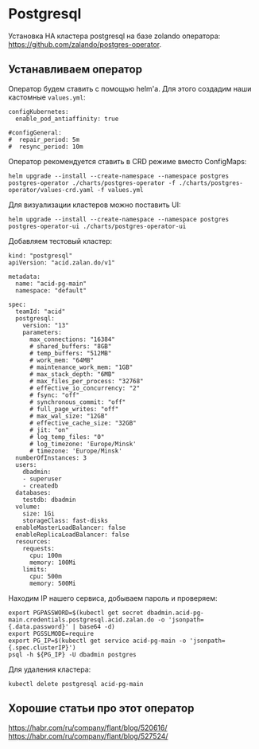 # Postgresql

Установка HA кластера postgresql на базе zolando оператора: https://github.com/zalando/postgres-operator.

## Устанавливаем оператор

Оператор будем ставить с помощью helm'а. Для этого создадим наши кастомные `values.yml`:

```
configKubernetes:
  enable_pod_antiaffinity: true

#configGeneral:
#  repair_period: 5m
#  resync_period: 10m
```

Оператор рекомендуется ставить в CRD режиме вместо ConfigMaps:

```
helm upgrade --install --create-namespace --namespace postgres postgres-operator ./charts/postgres-operator -f ./charts/postgres-operator/values-crd.yaml -f values.yml
```

Для визуализации кластеров можно поставить UI:

```
helm upgrade --install --create-namespace --namespace postgres postgres-operator-ui ./charts/postgres-operator-ui
```

Добавляем тестовый кластер:

```
kind: "postgresql"
apiVersion: "acid.zalan.do/v1"

metadata:
  name: "acid-pg-main"
  namespace: "default"

spec:
  teamId: "acid"
  postgresql:
    version: "13"
    parameters:
      max_connections: "16384"
      # shared_buffers: "8GB"
      # temp_buffers: "512MB"
      # work_mem: "64MB"
      # maintenance_work_mem: "1GB"
      # max_stack_depth: "6MB"
      # max_files_per_process: "32768"
      # effective_io_concurrency: "2"
      # fsync: "off"
      # synchronous_commit: "off"
      # full_page_writes: "off"
      # max_wal_size: "12GB"
      # effective_cache_size: "32GB"
      # jit: "on"
      # log_temp_files: "0"
      # log_timezone: 'Europe/Minsk'
      # timezone: 'Europe/Minsk'
  numberOfInstances: 3
  users:
    dbadmin:
    - superuser
    - createdb
  databases:
    testdb: dbadmin
  volume:
    size: 1Gi
    storageClass: fast-disks
  enableMasterLoadBalancer: false
  enableReplicaLoadBalancer: false
  resources:
    requests:
      cpu: 100m
      memory: 100Mi
    limits:
      cpu: 500m
      memory: 500Mi
```

Находим IP нашего сервиса, добываем пароль и проверяем:

```
export PGPASSWORD=$(kubectl get secret dbadmin.acid-pg-main.credentials.postgresql.acid.zalan.do -o 'jsonpath={.data.password}' | base64 -d)
export PGSSLMODE=require
export PG_IP=$(kubectl get service acid-pg-main -o 'jsonpath={.spec.clusterIP}')
psql -h ${PG_IP} -U dbadmin postgres
```

Для удаления кластера:

```
kubectl delete postgresql acid-pg-main
```

## Хорошие статьи про этот оператор

https://habr.com/ru/company/flant/blog/520616/
https://habr.com/ru/company/flant/blog/527524/
